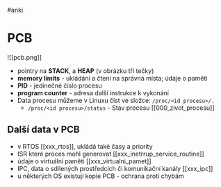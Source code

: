 #anki
# PCB
![[pcb.png]]
- pointry na **STACK**, a **HEAP** (v obrázku tři tečky)
- **memory limits** - ukládání a čtení na správná místa; údaje o paměti
- **PID** - jedinečné číslo procesu
- **program counter** - adresa další instrukce k vykonání
- Data procesu můžeme v Linuxu číst ve složce: `/proc/<id procesu>/.`
	- `/proc/<id procesu>/status` - Stav procesu [[000_zivot_procesu]]
## Další data v PCB
- v RTOS [[xxx_rtos]], ukládá také časy a priority
- ISR které proces mohl generovat [[xxx_inetrrup_service_routine]]
- údaje o virtuální paměti [[xxx_virtualni_pamet]]
- IPC, data o sdílených prostředcích či komunikační kanály [[xxx_ipc]]
- u některých OS existují kopie PCB - ochrana proti chybám